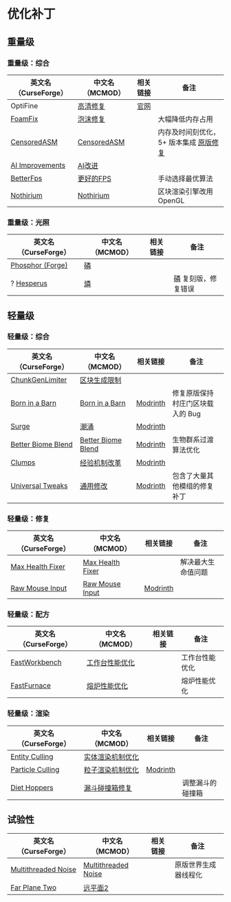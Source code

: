 # 优化补丁

## 重量级

### 重量级：综合

| 英文名（CurseForge）                                                             | 中文名（MCMOD）                                     | 相关链接                          | 备注                                                                           |
| -------------------------------------------------------------------------------- | --------------------------------------------------- | --------------------------------- | ------------------------------------------------------------------------------ |
| OptiFine                                                                         | [高清修复](https://www.mcmod.cn/class/36.html)      | [官网](https://optifine.net/home) |                                                                                |
| [FoamFix](https://www.curseforge.com/minecraft/mc-mods/foamfix-optimization-mod) | [泡沫修复](https://www.mcmod.cn/class/978.html)     |                                   | 大幅降低内存占用                                                               |
| [CensoredASM](https://www.curseforge.com/minecraft/mc-mods/sneedasm)             | [CensoredASM](https://www.mcmod.cn/class/3848.html) |                                   | 内存及时间刻优化，5+ 版本集成 [原版修复](https://www.mcmod.cn/class/1223.html) |
| [AI Improvements](https://www.curseforge.com/minecraft/mc-mods/ai-improvements)  | [AI改进](https://www.mcmod.cn/class/1480.html)      |                                   |                                                                                |
| [BetterFps](https://www.curseforge.com/minecraft/mc-mods/betterfps)              | [更好的FPS](https://www.mcmod.cn/class/1384.html)   |                                   | 手动选择最优算法                                                               |
| [Nothirium](https://www.curseforge.com/minecraft/mc-mods/nothirium)              | [Nothirium](https://www.mcmod.cn/class/6899.html)   |                                   | 区块渲染引擎改用 OpenGL                                                        |

### 重量级：光照

| 英文名（CurseForge）                                                            | 中文名（MCMOD）                            | 相关链接 | 备注                                                        |
| ------------------------------------------------------------------------------- | ------------------------------------------ | -------- | ----------------------------------------------------------- |
| [Phosphor (Forge)](https://www.curseforge.com/minecraft/mc-mods/phosphor-forge) | [磷](https://www.mcmod.cn/class/1766.html) |          |                                                             |
| ? [Hesperus](https://www.curseforge.com/minecraft/mc-mods/hesperus)             | [燐](https://www.mcmod.cn/class/9046.html) |          | [磷](https://www.mcmod.cn/class/1766.html) 复刻版，修复错误 |

## 轻量级

### 轻量级：综合

| 英文名（CurseForge）                                                                  | 中文名（MCMOD）                                            | 相关链接                                                | 备注                             |
| ------------------------------------------------------------------------------------- | ---------------------------------------------------------- | ------------------------------------------------------- | -------------------------------- |
| [ChunkGenLimiter](https://www.curseforge.com/minecraft/mc-mods/chunkgenlimited)       | [区块生成限制](https://www.mcmod.cn/class/4516.html)       |                                                         |                                  |
| [Born in a Barn](https://www.curseforge.com/minecraft/mc-mods/born-in-a-barn)         | [Born in a Barn](https://www.mcmod.cn/class/1746.html)     | [Modrinth](https://modrinth.com/mod/born-in-a-barn)     | 修复原版保持村庄门区块载入的 Bug |
| [Surge](https://www.curseforge.com/minecraft/mc-mods/surge)                           | [潮涌](https://www.mcmod.cn/class/1478.html)               | [Modrinth](https://modrinth.com/mod/surge)              |                                  |
| [Better Biome Blend](https://www.curseforge.com/minecraft/mc-mods/better-biome-blend) | [Better Biome Blend](https://www.mcmod.cn/class/6107.html) | [Modrinth](https://modrinth.com/mod/better-biome-blend) | 生物群系过渡算法优化             |
| [Clumps](https://www.curseforge.com/minecraft/mc-mods/clumps)                         | [经验机制改革](https://www.mcmod.cn/class/1499.html)       | [Modrinth](https://modrinth.com/mod/clumps)             |                                  |
| [Universal Tweaks](https://www.curseforge.com/minecraft/mc-mods/universal-tweaks)     | [通用修改](https://www.mcmod.cn/class/9094.html)           | [Modrinth](https://modrinth.com/mod/universal-tweaks)   | 包含了大量其他模组的修复补丁     |

### 轻量级：修复

| 英文名（CurseForge）                                                              | 中文名（MCMOD）                                          | 相关链接                                       | 备注               |
| --------------------------------------------------------------------------------- | -------------------------------------------------------- | ---------------------------------------------- | ------------------ |
| [Max Health Fixer](https://www.curseforge.com/minecraft/mc-mods/max-health-fixer) | [Max Health Fixer](https://www.mcmod.cn/class/9645.html) |                                                | 解决最大生命值问题 |
| [Raw Mouse Input](https://www.curseforge.com/minecraft/mc-mods/raw-input-1-12-2)  | [Raw Mouse Input](https://www.mcmod.cn/class/8667.html)  | [Modrinth](https://modrinth.com/mod/raw-input) |                    |

### 轻量级：配方

| 英文名（CurseForge）                                                        | 中文名（MCMOD）                                        | 相关链接 | 备注           |
| --------------------------------------------------------------------------- | ------------------------------------------------------ | -------- | -------------- |
| [FastWorkbench](https://www.curseforge.com/minecraft/mc-mods/fastworkbench) | [工作台性能优化](https://www.mcmod.cn/class/1486.html) |          | 工作台性能优化 |
| [FastFurnace](https://www.curseforge.com/minecraft/mc-mods/fastfurnace)     | [熔炉性能优化](https://www.mcmod.cn/class/1485.html)   |          | 熔炉性能优化   |

### 轻量级：渲染

| 英文名（CurseForge）                                                              | 中文名（MCMOD）                                          | 相关链接                                              | 备注             |
| --------------------------------------------------------------------------------- | -------------------------------------------------------- | ----------------------------------------------------- | ---------------- |
| [Entity Culling](https://www.curseforge.com/minecraft/mc-mods/entity-culling)     | [实体渲染机制优化](https://www.mcmod.cn/class/3058.html) |                                                       |                  |
| [Particle Culling](https://www.curseforge.com/minecraft/mc-mods/particle-culling) | [粒子渲染机制优化](https://www.mcmod.cn/class/3056.html) | [Modrinth](https://modrinth.com/mod/particle-culling) |                  |
| [Diet Hoppers](https://www.curseforge.com/minecraft/mc-mods/diet-hoppers)         | [漏斗碰撞箱修复](https://www.mcmod.cn/class/1514.html)   |                                                       | 调整漏斗的碰撞箱 |

## 试验性

| 英文名（CurseForge）                                                                    | 中文名（MCMOD）                                             | 相关链接 | 备注                 |
| --------------------------------------------------------------------------------------- | ----------------------------------------------------------- | -------- | -------------------- |
| [Multithreaded Noise](https://www.curseforge.com/minecraft/mc-mods/multithreaded-noise) | [Multithreaded Noise](https://www.mcmod.cn/class/6186.html) |          | 原版世界生成器线程化 |
| [Far Plane Two](https://www.curseforge.com/minecraft/mc-mods/farplanetwo)               | [远平面2](https://www.mcmod.cn/class/3952.html)             |          |                      |
